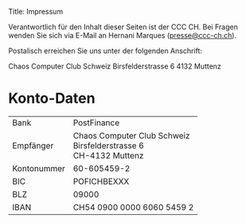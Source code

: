 Title: Impressum

Verantwortlich für den Inhalt dieser Seiten ist der CCC CH. Bei Fragen wenden Sie sich via E-Mail an Hernani Marques (presse@ccc-ch.ch).

Postalisch erreichen Sie uns unter der folgenden Anschrift:

Chaos Computer Club Schweiz
Birsfelderstrasse 6
4132 Muttenz

# Konto-Daten
<table><tbody>
<tr><td>Bank </td><td> PostFinance</td></tr>
<tr><td>Empfänger </td><td> Chaos Computer Club Schweiz <br/> Birsfelderstrasse 6<br/>  CH-4132 Muttenz</td></tr>
<tr><td>Kontonummer </td><td> 60-605459-2</td></tr>
<tr><td>BIC </td><td> POFICHBEXXX</td></tr>
<tr><td>BLZ </td><td> 09000</td></tr>
<tr><td>IBAN </td><td> CH54 0900 0000 6060 5459 2</td></tr>
</tbody></table>
